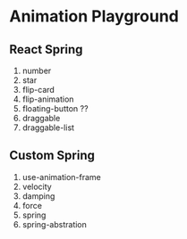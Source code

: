 # Animation Playground

## React Spring

1. number
1. star
1. flip-card
1. flip-animation
1. floating-button ??
1. draggable
1. draggable-list

## Custom Spring

1. use-animation-frame
1. velocity
1. damping
1. force
1. spring
1. spring-abstration
